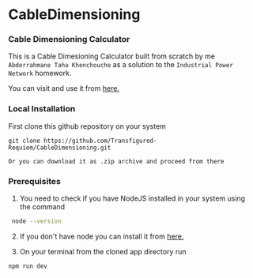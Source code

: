 # CableDimensioning
### Cable Dimensioning Calculator

This is a Cable Dimesioning Calculator built from scratch by me `Abderrahmane Taha Khenchouche` as a solution to the `Industrial Power Network` homework.

You can visit and use it from [here.](https://cablesizer.netlify.app)

### Local Installation
First clone this github repository on your system
```
git clone https://github.com/Transfigured-Requiem/CableDimensioning.git
```
`Or you can download it as .zip archive and proceed from there`
### Prerequisites
1. You need to check if you have NodeJS installed in your system using the command

```sh
 node --version
```

2. If you don't have node you can install it from [here.](https://nodejs.org/en/download)

3. On your terminal from the cloned app directory run

  ```sh
  npm run dev
  ```
